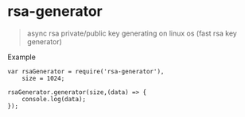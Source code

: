 
# rsa-generator

>async rsa private/public key generating on linux os (fast rsa key generator)


Example

	var rsaGenerator = require('rsa-generator'),
	    size = 1024;

	rsaGenerator.generator(size,(data) => {
		console.log(data);
	});





